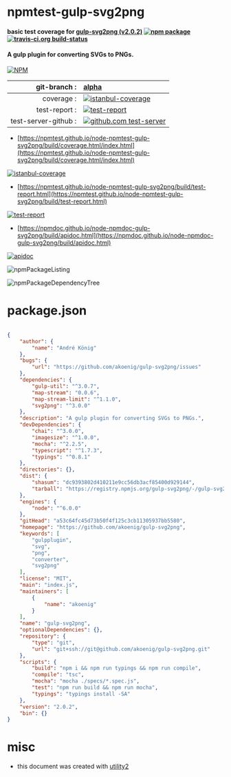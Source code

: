 # npmtest-gulp-svg2png

#### basic test coverage for  [gulp-svg2png (v2.0.2)](https://github.com/akoenig/gulp-svg2png)  [![npm package](https://img.shields.io/npm/v/npmtest-gulp-svg2png.svg?style=flat-square)](https://www.npmjs.org/package/npmtest-gulp-svg2png) [![travis-ci.org build-status](https://api.travis-ci.org/npmtest/node-npmtest-gulp-svg2png.svg)](https://travis-ci.org/npmtest/node-npmtest-gulp-svg2png)

#### A gulp plugin for converting SVGs to PNGs.

[![NPM](https://nodei.co/npm/gulp-svg2png.png?downloads=true&downloadRank=true&stars=true)](https://www.npmjs.com/package/gulp-svg2png)

| git-branch : | [alpha](https://github.com/npmtest/node-npmtest-gulp-svg2png/tree/alpha)|
|--:|:--|
| coverage : | [![istanbul-coverage](https://npmtest.github.io/node-npmtest-gulp-svg2png/build/coverage.badge.svg)](https://npmtest.github.io/node-npmtest-gulp-svg2png/build/coverage.html/index.html)|
| test-report : | [![test-report](https://npmtest.github.io/node-npmtest-gulp-svg2png/build/test-report.badge.svg)](https://npmtest.github.io/node-npmtest-gulp-svg2png/build/test-report.html)|
| test-server-github : | [![github.com test-server](https://npmtest.github.io/node-npmtest-gulp-svg2png/GitHub-Mark-32px.png)](https://npmtest.github.io/node-npmtest-gulp-svg2png/build/app/index.html) | | build-artifacts : | [![build-artifacts](https://npmtest.github.io/node-npmtest-gulp-svg2png/glyphicons_144_folder_open.png)](https://github.com/npmtest/node-npmtest-gulp-svg2png/tree/gh-pages/build)|

- [https://npmtest.github.io/node-npmtest-gulp-svg2png/build/coverage.html/index.html](https://npmtest.github.io/node-npmtest-gulp-svg2png/build/coverage.html/index.html)

[![istanbul-coverage](https://npmtest.github.io/node-npmtest-gulp-svg2png/build/screenCapture.buildCi.browser.%252Ftmp%252Fbuild%252Fcoverage.lib.html.png)](https://npmtest.github.io/node-npmtest-gulp-svg2png/build/coverage.html/index.html)

- [https://npmtest.github.io/node-npmtest-gulp-svg2png/build/test-report.html](https://npmtest.github.io/node-npmtest-gulp-svg2png/build/test-report.html)

[![test-report](https://npmtest.github.io/node-npmtest-gulp-svg2png/build/screenCapture.buildCi.browser.%252Ftmp%252Fbuild%252Ftest-report.html.png)](https://npmtest.github.io/node-npmtest-gulp-svg2png/build/test-report.html)

- [https://npmdoc.github.io/node-npmdoc-gulp-svg2png/build/apidoc.html](https://npmdoc.github.io/node-npmdoc-gulp-svg2png/build/apidoc.html)

[![apidoc](https://npmdoc.github.io/node-npmdoc-gulp-svg2png/build/screenCapture.buildCi.browser.%252Ftmp%252Fbuild%252Fapidoc.html.png)](https://npmdoc.github.io/node-npmdoc-gulp-svg2png/build/apidoc.html)

![npmPackageListing](https://npmtest.github.io/node-npmtest-gulp-svg2png/build/screenCapture.npmPackageListing.svg)

![npmPackageDependencyTree](https://npmtest.github.io/node-npmtest-gulp-svg2png/build/screenCapture.npmPackageDependencyTree.svg)



# package.json

```json

{
    "author": {
        "name": "André König"
    },
    "bugs": {
        "url": "https://github.com/akoenig/gulp-svg2png/issues"
    },
    "dependencies": {
        "gulp-util": "^3.0.7",
        "map-stream": "0.0.6",
        "map-stream-limit": "^1.1.0",
        "svg2png": "^3.0.0"
    },
    "description": "A gulp plugin for converting SVGs to PNGs.",
    "devDependencies": {
        "chai": "^3.0.0",
        "imagesize": "^1.0.0",
        "mocha": "^2.2.5",
        "typescript": "^1.7.3",
        "typings": "^0.8.1"
    },
    "directories": {},
    "dist": {
        "shasum": "dc9393802d410211e9cc56db3acf85400d929144",
        "tarball": "https://registry.npmjs.org/gulp-svg2png/-/gulp-svg2png-2.0.2.tgz"
    },
    "engines": {
        "node": "^6.0.0"
    },
    "gitHead": "a53c64fc45d73b50f4f125c3cb11305937bb5580",
    "homepage": "https://github.com/akoenig/gulp-svg2png",
    "keywords": [
        "gulpplugin",
        "svg",
        "png",
        "converter",
        "svg2png"
    ],
    "license": "MIT",
    "main": "index.js",
    "maintainers": [
        {
            "name": "akoenig"
        }
    ],
    "name": "gulp-svg2png",
    "optionalDependencies": {},
    "repository": {
        "type": "git",
        "url": "git+ssh://git@github.com/akoenig/gulp-svg2png.git"
    },
    "scripts": {
        "build": "npm i && npm run typings && npm run compile",
        "compile": "tsc",
        "mocha": "mocha ./specs/*.spec.js",
        "test": "npm run build && npm run mocha",
        "typings": "typings install -SA"
    },
    "version": "2.0.2",
    "bin": {}
}
```



# misc
- this document was created with [utility2](https://github.com/kaizhu256/node-utility2)
